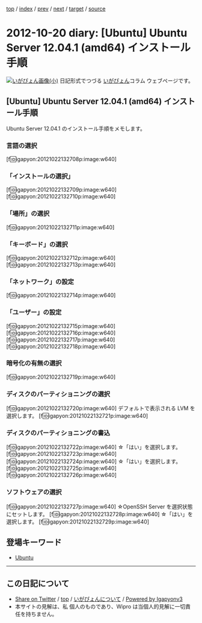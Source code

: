 [top](../index.html) 
 / [index](index.html) 
 / [prev](ig121019.html) 
 / [next](ig121021.html) 
 / [target](https://igapyon.github.io/diary/2012/ig121020.html) 
 / [source](https://github.com/igapyon/diary/blob/master/2012/ig121020.src.md) 

2012-10-20 diary: [Ubuntu] Ubuntu Server 12.04.1  (amd64) インストール手順
=====================================================================================================
[![いがぴょん画像(小)](https://igapyon.github.io/diary/images/iga200306s.jpg "いがぴょん")](https://igapyon.github.io/diary/memo/memoigapyon.html) 日記形式でつづる [いがぴょん](https://igapyon.github.io/diary/memo/memoigapyon.html)コラム ウェブページです。

## [Ubuntu] Ubuntu Server 12.04.1  (amd64) インストール手順

Ubuntu Server 12.04.1 のインストール手順をメモします。


### 言語の選択

[f:id:igapyon:20121022132708p:image:w640]


### 「インストールの選択」

[f:id:igapyon:20121022132709p:image:w640]
[f:id:igapyon:20121022132710p:image:w640]


### 「場所」の選択

[f:id:igapyon:20121022132711p:image:w640]


### 「キーボード」の選択

[f:id:igapyon:20121022132712p:image:w640]
[f:id:igapyon:20121022132713p:image:w640]


### 「ネットワーク」の設定

[f:id:igapyon:20121022132714p:image:w640]


### 「ユーザー」の設定

[f:id:igapyon:20121022132715p:image:w640]
[f:id:igapyon:20121022132716p:image:w640]
[f:id:igapyon:20121022132717p:image:w640]
[f:id:igapyon:20121022132718p:image:w640]


### 暗号化の有無の選択

[f:id:igapyon:20121022132719p:image:w640]


### ディスクのパーティショニングの選択

[f:id:igapyon:20121022132720p:image:w640]
デフォルトで表示される LVM を選択します。
[f:id:igapyon:20121022132721p:image:w640]

### ディスクのパーティショニングの書込

[f:id:igapyon:20121022132722p:image:w640]
☆「はい」を選択します。
[f:id:igapyon:20121022132723p:image:w640]
[f:id:igapyon:20121022132724p:image:w640]
☆「はい」を選択します。
[f:id:igapyon:20121022132725p:image:w640]
[f:id:igapyon:20121022132726p:image:w640]

### ソフトウェアの選択

[f:id:igapyon:20121022132727p:image:w640]
☆OpenSSH Server を選択状態にセットします。
[f:id:igapyon:20121022132728p:image:w640]
☆「はい」を選択します。
[f:id:igapyon:20121022132729p:image:w640]

## 登場キーワード

* [Ubuntu](../keyword/ubuntu.html)

----------------------------------------------------------------------------------------------------

## この日記について

* [Share on Twitter](https://twitter.com/intent/tweet?hashtags=igapyon%2Cdiary%2C%E3%81%84%E3%81%8C%E3%81%B4%E3%82%87%E3%82%93%2CUbuntu&text=%5BUbuntu%5D+Ubuntu+Server+12.04.1++%28amd64%29+%E3%82%A4%E3%83%B3%E3%82%B9%E3%83%88%E3%83%BC%E3%83%AB%E6%89%8B%E9%A0%86&url=https%3A%2F%2Figapyon.github.io%2Fdiary%2F2012%2Fig121020.html) / [top](../index.html) / [いがぴょんについて](https://igapyon.github.io/diary/memo/memoigapyon.html) / [Powered by Igapyonv3](https://github.com/igapyon/igapyonv3)
* 本サイトの見解は、私 個人のものであり、Wipro は当個人的見解に一切責任を持ちません。 
